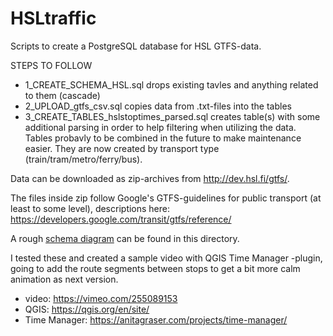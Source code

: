 # HSLtraffic

Scripts to create a PostgreSQL database for HSL GTFS-data.

STEPS TO FOLLOW
- 1_CREATE_SCHEMA_HSL.sql drops existing tavles and anything related to them (cascade)
- 2_UPLOAD_gtfs_csv.sql copies data from .txt-files into the tables
- 3_CREATE_TABLES_hslstoptimes_parsed.sql creates table(s) with some additional parsing in order to help filtering when utilizing the data. Tables probavly to be combined in the future to make maintenance easier. They are now created by transport type (train/tram/metro/ferry/bus).

Data can be downloaded as zip-archives from http://dev.hsl.fi/gtfs/.

The files inside zip follow Google's GTFS-guidelines for public transport (at least to some level), descriptions here: https://developers.google.com/transit/gtfs/reference/

A rough [schema diagram](HSL_GTFS_schema.png) can be found in this directory.

I tested these and created a sample video with QGIS Time Manager -plugin, going to add the route segments between stops to get a bit more calm animation as next version.
- video: https://vimeo.com/255089153
- QGIS: https://qgis.org/en/site/
- Time Manager: https://anitagraser.com/projects/time-manager/
